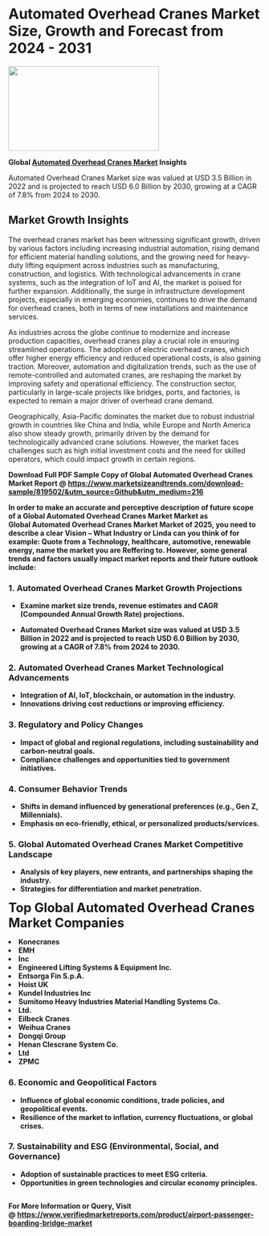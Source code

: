 <H1>Automated Overhead Cranes Market Size, Growth and Forecast from 2024 - 2031</H1><img class="aligncenter size-medium wp-image-584254" src="https://thirdeyenews.in/wp-content/uploads/2024/09/Global-Market-Research-300x168.jpeg" alt="" width="300" height="168" /><p><strong>Global&nbsp;<a href="https://www.marketsizeandtrends.com/download-sample/819502/&amp;utm_source=Github&utm_medium=216">Automated Overhead Cranes Market</a> Insights</strong></p><p>Automated Overhead Cranes Market size was valued at USD 3.5 Billion in 2022 and is projected to reach USD 6.0 Billion by 2030, growing at a CAGR of 7.8% from 2024 to 2030.</p><p><h2>Market Growth Insights</h2> <p>The overhead cranes market has been witnessing significant growth, driven by various factors including increasing industrial automation, rising demand for efficient material handling solutions, and the growing need for heavy-duty lifting equipment across industries such as manufacturing, construction, and logistics. With technological advancements in crane systems, such as the integration of IoT and AI, the market is poised for further expansion. Additionally, the surge in infrastructure development projects, especially in emerging economies, continues to drive the demand for overhead cranes, both in terms of new installations and maintenance services.</p> <p><strong></strong></p> <p>As industries across the globe continue to modernize and increase production capacities, overhead cranes play a crucial role in ensuring streamlined operations. The adoption of electric overhead cranes, which offer higher energy efficiency and reduced operational costs, is also gaining traction. Moreover, automation and digitalization trends, such as the use of remote-controlled and automated cranes, are reshaping the market by improving safety and operational efficiency. The construction sector, particularly in large-scale projects like bridges, ports, and factories, is expected to remain a major driver of overhead crane demand.</p> <p>Geographically, Asia-Pacific dominates the market due to robust industrial growth in countries like China and India, while Europe and North America also show steady growth, primarily driven by the demand for technologically advanced crane solutions. However, the market faces challenges such as high initial investment costs and the need for skilled operators, which could impact growth in certain regions.</p> <p><strong></p><p><span class=""><strong>Download Full PDF Sample Copy of Global Automated Overhead Cranes Market Report</strong> @ <a href="https://www.marketsizeandtrends.com/download-sample/819502/&amp;utm_source=Github&utm_medium=216" target="_blank">https://www.marketsizeandtrends.com/download-sample/819502/&amp;utm_source=Github&utm_medium=216</a></span></p><p>In order to make an accurate and perceptive description of future scope of a Global&nbsp;Automated Overhead Cranes Market Market as Global&nbsp;Automated Overhead Cranes Market Market of 2025, you need to describe a clear Vision &ndash; What Industry or Linda can you think of for example: Quote from a Technology, healthcare, automotive, renewable energy, name the market you are Reffering to. However, some general trends and factors usually impact market reports and their future outlook include:</p><h3>1.&nbsp;<strong>Automated Overhead Cranes Market Growth Projections</strong></h3><ul><li>Examine market size trends, revenue estimates and CAGR (Compounded Annual Growth Rate) projections.</li><li><p>Automated Overhead Cranes Market size was valued at USD 3.5 Billion in 2022 and is projected to reach USD 6.0 Billion by 2030, growing at a CAGR of 7.8% from 2024 to 2030.</p></li></ul><h3>2.&nbsp;<strong>Automated Overhead Cranes Market Technological Advancements</strong></h3><ul><li>Integration of AI, IoT, blockchain, or automation in the industry.</li><li>Innovations driving cost reductions or improving efficiency.</li></ul><h3>3.&nbsp;<strong>Regulatory and Policy Changes</strong></h3><ul><li>Impact of global and regional regulations, including sustainability and carbon-neutral goals.</li><li>Compliance challenges and opportunities tied to government initiatives.</li></ul><h3>4.&nbsp;<strong>Consumer Behavior Trends</strong></h3><ul><li>Shifts in demand influenced by generational preferences (e.g., Gen Z, Millennials).</li><li>Emphasis on eco-friendly, ethical, or personalized products/services.</li></ul><h3>5.&nbsp;<strong>Global Automated Overhead Cranes Market Competitive Landscape</strong></h3><ul><li>Analysis of key players, new entrants, and partnerships shaping the industry.</li><li>Strategies for differentiation and market penetration.</li></ul><p data-pm-slice="1 1 []"><span style="color: inherit; font-family: inherit; font-size: 25px;">Top Global Automated Overhead Cranes Market Companies</span></p><div class="" data-test-id=""><p><li>Konecranes</li><li> EMH</li><li> Inc</li><li> Engineered Lifting Systems & Equipment Inc.</li><li> Entsorga Fin S.p.A.</li><li> Hoist UK</li><li> Kundel Industries Inc</li><li> Sumitomo Heavy Industries Material Handling Systems Co.</li><li> Ltd.</li><li> Eilbeck Cranes</li><li> Weihua Cranes</li><li> Dongqi Group</li><li> Henan Clescrane System Co.</li><li> Ltd</li><li> ZPMC</li></p></div><h3>6.&nbsp;<strong>Economic and Geopolitical Factors</strong></h3><ul><li>Influence of global economic conditions, trade policies, and geopolitical events.</li><li>Resilience of the market to inflation, currency fluctuations, or global crises.</li></ul><h3>7.&nbsp;<strong>Sustainability and ESG (Environmental, Social, and Governance)</strong></h3><ul><li>Adoption of sustainable practices to meet ESG criteria.</li><li>Opportunities in green technologies and circular economy principles.</li></ul><h2><strong style="font-size: 14px;">For More Information or Query, Visit @&nbsp;</strong><a style="background-color: #ffffff; font-size: 14px;" href="https://www.marketsizeandtrends.com/report/automated-overhead-cranes-market/" target="_blank">https://www.verifiedmarketreports.com/product/airport-passenger-boarding-bridge-market</a></h2>
